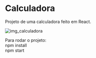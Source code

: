 # Calculadora 


Projeto de uma calculadora feito em React. 

![img_calculadora](https://ibb.co/ZM8bKVq)


<p>
  Para rodar o projeto: <br />
  npm install <br />
  npm start
</p>
